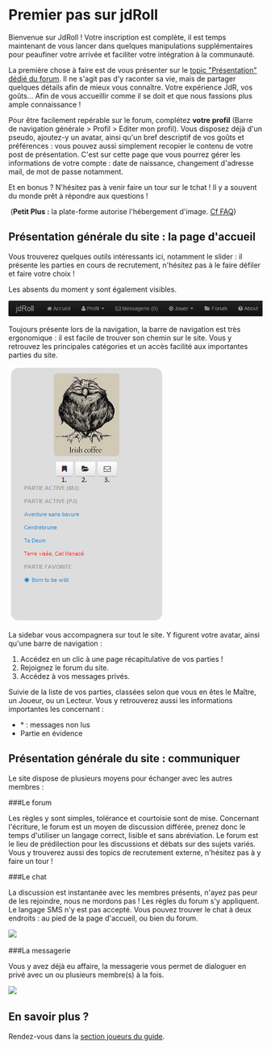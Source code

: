 Premier pas sur jdRoll
======================

Bienvenue sur JdRoll ! Votre inscription est complète, il est temps
maintenant de vous lancer dans quelques manipulations supplémentaires
pour peaufiner votre arrivée et faciliter votre intégration à la
communauté.

La première chose à faire est de vous présenter sur le [topic "Présentation" dédié du
forum](http://www.jdroll.org/forum/). Il ne s'agit pas d'y
raconter sa vie, mais de partager quelques détails afin de mieux vous
connaître. Votre expérience JdR, vos goûts... Afin de vous accueillir
comme il se doit et que nous fassions plus ample connaissance !

Pour être facilement repérable sur le forum, complétez __votre profil__
(Barre de navigation générale \> Profil \> Editer mon profil). Vous
disposez déjà d'un pseudo, ajoutez-y un avatar, ainsi qu'un bref
descriptif de vos goûts et préférences : vous pouvez aussi simplement
recopier le contenu de votre post de présentation. C'est sur cette page
que vous pourrez gérer les informations de votre compte : date de
naissance, changement d'adresse mail, de mot de passe notamment.

Et en bonus ? N'hésitez pas à venir faire un tour sur le tchat ! Il y a souvent du monde prêt à répondre aux questions !

 (__Petit Plus :__ la plate-forme autorise l'hébergement d'image. [Cf FAQ](http://jdroll.org/static/faq))


Présentation générale du site : la page d'accueil
-------------------------------------------------

Vous trouverez quelques outils intéressants ici, notamment le slider :
il présente les parties en cours de recrutement, n'hésitez pas à le
faire défiler et faire votre choix !

Les absents du moment y sont également visibles.

 ![](/img/1_menu.png)

Toujours présente lors de la navigation, la barre de navigation est très
ergonomique : il est facile de trouver son chemin sur le site. Vous y
retrouvez les principales catégories et un accès facilité aux
importantes parties du site.

 ![](/img/2_sidebar.png)


La sidebar vous accompagnera sur tout le site. Y figurent votre avatar,
ainsi qu'une barre de navigation :

1. Accédez en un clic à une page récapitulative de vos parties !
2. Rejoignez le forum du site.
3. Accédez à vos messages privés.


Suivie de la liste de vos parties, classées selon que vous en êtes le
Maître, un Joueur, ou un Lecteur. Vous y retrouverez aussi les
informations importantes les concernant :

- \* : messages non lus 
- Partie en évidence 

Présentation générale du site : communiquer
-------------------------------------------

Le site dispose de plusieurs moyens pour échanger avec les autres
membres :

###Le forum

Les règles y sont simples, tolérance et courtoisie
sont de mise. Concernant l'écriture, le forum est un moyen de discussion
différée, prenez donc le temps d'utiliser un langage correct, lisible et
sans abréviation. Le forum est le lieu de prédilection pour les
discussions et débats sur des sujets variés. Vous y trouverez aussi des
topics de recrutement externe, n'hésitez pas à y faire un tour !

###Le chat

La discussion est instantanée avec les membres
présents, n'ayez pas peur de les rejoindre, nous ne mordons pas ! Les
règles du forum s'y appliquent. Le langage SMS n'y est pas accepté. Vous
pouvez trouver le chat à deux endroits : au pied de la page d'accueil,
ou bien du forum.

 ![](/img/10_chat.png)

###La messagerie

Vous y avez déjà eu affaire, la messagerie vous
permet de dialoguer en privé avec un ou plusieurs membre(s) à la fois.

 ![](/img/11_messagerie.png)

En savoir plus ?
----------------

Rendez-vous dans la [section joueurs du guide](http://jdroll.org/md/guide-joueur).

